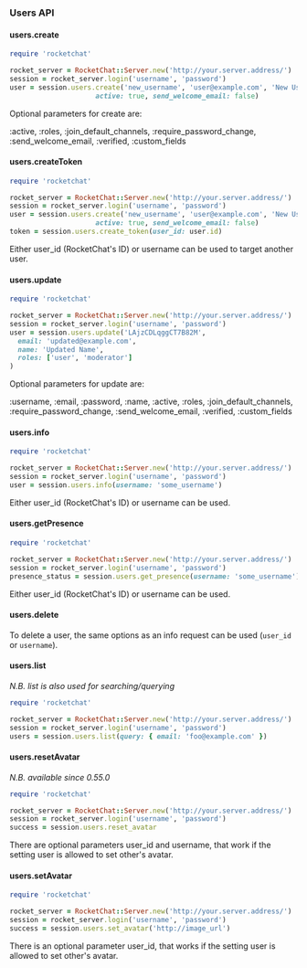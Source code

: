 ### Users API

#### users.create

```ruby
require 'rocketchat'

rocket_server = RocketChat::Server.new('http://your.server.address/')
session = rocket_server.login('username', 'password')
user = session.users.create('new_username', 'user@example.com', 'New User', '123456',
                     active: true, send_welcome_email: false)
```

Optional parameters for create are:

:active, :roles, :join_default_channels, :require_password_change, :send_welcome_email, :verified, :custom_fields


#### users.createToken

```ruby
require 'rocketchat'

rocket_server = RocketChat::Server.new('http://your.server.address/')
session = rocket_server.login('username', 'password')
user = session.users.create('new_username', 'user@example.com', 'New User', '123456',
                     active: true, send_welcome_email: false)
token = session.users.create_token(user_id: user.id)
```

Either user_id (RocketChat's ID) or username can be used to target another user.


#### users.update

```ruby
require 'rocketchat'

rocket_server = RocketChat::Server.new('http://your.server.address/')
session = rocket_server.login('username', 'password')
user = session.users.update('LAjzCDLqggCT7B82M',
  email: 'updated@example.com',
  name: 'Updated Name',
  roles: ['user', 'moderator']
)
```

Optional parameters for update are:

:username, :email, :password, :name, :active, :roles, :join_default_channels, :require_password_change, :send_welcome_email, :verified, :custom_fields


#### users.info

```ruby
require 'rocketchat'

rocket_server = RocketChat::Server.new('http://your.server.address/')
session = rocket_server.login('username', 'password')
user = session.users.info(username: 'some_username')
```

Either user_id (RocketChat's ID) or username can be used.


#### users.getPresence

```ruby
require 'rocketchat'

rocket_server = RocketChat::Server.new('http://your.server.address/')
session = rocket_server.login('username', 'password')
presence_status = session.users.get_presence(username: 'some_username')
```

Either user_id (RocketChat's ID) or username can be used.


#### users.delete

To delete a user, the same options as an info request can be used (`user_id` or `username`).


#### users.list

_N.B. list is also used for searching/querying_ 

```ruby
require 'rocketchat'

rocket_server = RocketChat::Server.new('http://your.server.address/')
session = rocket_server.login('username', 'password')
users = session.users.list(query: { email: 'foo@example.com' })
```


#### users.resetAvatar

_N.B. available since 0.55.0_

```ruby
require 'rocketchat'

rocket_server = RocketChat::Server.new('http://your.server.address/')
session = rocket_server.login('username', 'password')
success = session.users.reset_avatar
```

There are optional parameters user_id and username, that work if the setting user is allowed to set other's avatar.


#### users.setAvatar

```ruby
require 'rocketchat'

rocket_server = RocketChat::Server.new('http://your.server.address/')
session = rocket_server.login('username', 'password')
success = session.users.set_avatar('http://image_url')
```

There is an optional parameter user_id, that works if the setting user is allowed to set other's avatar.
